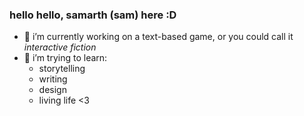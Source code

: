 ### hello hello, samarth (sam) here :D

- 🔭 i’m currently working on a text-based game, or you could call it *interactive fiction*
- 🌱 i’m trying to learn:
  - storytelling
  - writing
  - design
  - living life <3
